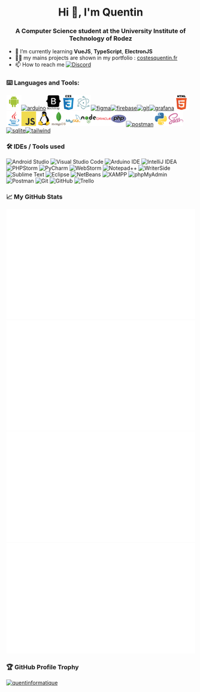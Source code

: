 <h1 align="center">Hi 👋, I'm Quentin</h1>
<h3 align="center">A Computer Science student at the University Institute of Technology of Rodez</h3>

- 🌱 I’m currently learning **VueJS**, **TypeScript**, **ElectronJS**
- 👨‍💻 my mains projects are shown in my portfolio : [costesquentin.fr](https://costesquentin.fr/)
- 📫 How to reach me [![Discord](https://img.shields.io/badge/Discord-7289DA?style=flat-square&logo=discord&logoColor=white)](https://discordapp.com/users/476476029595287552)

<h3 align="left">⌨️ Languages and Tools:</h3>
<p align="left"><a href="https://developer.android.com" target="_blank" rel="noreferrer"><img src="https://raw.githubusercontent.com/devicons/devicon/master/icons/android/android-original-wordmark.svg" alt="android" width="40" height="40"/></a><a href="https://www.arduino.cc/" target="_blank" rel="noreferrer"><img src="https://cdn.worldvectorlogo.com/logos/arduino-1.svg" alt="arduino" width="40" height="40"/></a><a href="https://getbootstrap.com" target="_blank" rel="noreferrer"><img src="https://raw.githubusercontent.com/devicons/devicon/master/icons/bootstrap/bootstrap-plain-wordmark.svg" alt="bootstrap" width="40" height="40"/></a><a href="https://www.w3schools.com/css/" target="_blank" rel="noreferrer"><img src="https://raw.githubusercontent.com/devicons/devicon/master/icons/css3/css3-original-wordmark.svg" alt="css3" width="40" height="40"/></a><a href="https://www.electronjs.org" target="_blank" rel="noreferrer"><img src="https://raw.githubusercontent.com/devicons/devicon/master/icons/electron/electron-original.svg" alt="electron" width="40" height="40"/></a><a href="https://www.figma.com/" target="_blank" rel="noreferrer"><img src="https://www.vectorlogo.zone/logos/figma/figma-icon.svg" alt="figma" width="40" height="40"/></a><a href="https://firebase.google.com/" target="_blank" rel="noreferrer"><img src="https://www.vectorlogo.zone/logos/firebase/firebase-icon.svg" alt="firebase" width="40" height="40"/></a><a href="https://git-scm.com/" target="_blank" rel="noreferrer"><img src="https://www.vectorlogo.zone/logos/git-scm/git-scm-icon.svg" alt="git" width="40" height="40"/></a><a href="https://grafana.com" target="_blank" rel="noreferrer"><img src="https://www.vectorlogo.zone/logos/grafana/grafana-icon.svg" alt="grafana" width="40" height="40"/></a><a href="https://www.w3.org/html/" target="_blank" rel="noreferrer"><img src="https://raw.githubusercontent.com/devicons/devicon/master/icons/html5/html5-original-wordmark.svg" alt="html5" width="40" height="40"/></a><a href="https://www.java.com" target="_blank" rel="noreferrer"><img src="https://raw.githubusercontent.com/devicons/devicon/master/icons/java/java-original.svg" alt="java" width="40" height="40"/></a><a href="https://developer.mozilla.org/en-US/docs/Web/JavaScript" target="_blank" rel="noreferrer"><img src="https://raw.githubusercontent.com/devicons/devicon/master/icons/javascript/javascript-original.svg" alt="javascript" width="40" height="40"/></a><a href="https://www.linux.org/" target="_blank" rel="noreferrer"><img src="https://raw.githubusercontent.com/devicons/devicon/master/icons/linux/linux-original.svg" alt="linux" width="40" height="40"/></a><a href="https://www.mongodb.com/" target="_blank" rel="noreferrer"><img src="https://raw.githubusercontent.com/devicons/devicon/master/icons/mongodb/mongodb-original-wordmark.svg" alt="mongodb" width="40" height="40"/></a><a href="https://www.mysql.com/" target="_blank" rel="noreferrer"><img src="https://raw.githubusercontent.com/devicons/devicon/master/icons/mysql/mysql-original-wordmark.svg" alt="mysql" width="40" height="40"/></a><a href="https://nodejs.org" target="_blank" rel="noreferrer"><img src="https://raw.githubusercontent.com/devicons/devicon/master/icons/nodejs/nodejs-original-wordmark.svg" alt="nodejs" width="40" height="40"/></a><a href="https://www.oracle.com/" target="_blank" rel="noreferrer"><img src="https://raw.githubusercontent.com/devicons/devicon/master/icons/oracle/oracle-original.svg" alt="oracle" width="40" height="40"/></a><a href="https://www.php.net" target="_blank" rel="noreferrer"><img src="https://raw.githubusercontent.com/devicons/devicon/master/icons/php/php-original.svg" alt="php" width="40" height="40"/></a><a href="https://postman.com" target="_blank" rel="noreferrer"><img src="https://www.vectorlogo.zone/logos/getpostman/getpostman-icon.svg" alt="postman" width="40" height="40"/></a><a href="https://www.python.org" target="_blank" rel="noreferrer"><img src="https://raw.githubusercontent.com/devicons/devicon/master/icons/python/python-original.svg" alt="python" width="40" height="40"/></a><a href="https://sass-lang.com" target="_blank" rel="noreferrer"><img src="https://raw.githubusercontent.com/devicons/devicon/master/icons/sass/sass-original.svg" alt="sass" width="40" height="40"/></a><a href="https://www.sqlite.org/" target="_blank" rel="noreferrer"><img src="https://www.vectorlogo.zone/logos/sqlite/sqlite-icon.svg" alt="sqlite" width="40" height="40"/></a><a href="https://tailwindcss.com/" target="_blank" rel="noreferrer"><img src="https://www.vectorlogo.zone/logos/tailwindcss/tailwindcss-icon.svg" alt="tailwind" width="40" height="40"/></a></p>

<h3 align="left">🛠️ IDEs / Tools used</h3>

 ![Android Studio](https://img.shields.io/badge/Android_Studio-3DDC84?style=flat-square&logo=android-studio&logoColor=white) ![Visual Studio Code](https://img.shields.io/badge/Visual_Studio_Code-0078D4?style=flat-square&logo=visual%20studio%20code&logoColor=white)  ![Arduino IDE](https://img.shields.io/badge/Arduino_IDE-00979D?style=flat-square&logo=arduino&logoColor=white) ![IntelliJ IDEA](https://img.shields.io/badge/IntelliJ_IDEA-000000.svg?style=flat-square&logo=intellij-idea&logoColor=white)  ![PHPStorm](http://img.shields.io/badge/-PHPStorm-181717?style=flat-square&logo=phpstorm&logoColor=white) ![PyCharm](https://img.shields.io/badge/PyCharm-000000.svg?&style=flat-square&logo=PyCharm&logoColor=white)  ![WebStorm](https://img.shields.io/badge/WebStorm-000000?style=flat-square&logo=WebStorm&logoColor=white)  ![Notepad++](https://img.shields.io/badge/Notepad++-90E59A.svg?style=flat-square&logo=notepad%2B%2B&logoColor=black) ![WriterSide](https://img.shields.io/badge/WriterSide-000000?style=flat-square&logo=generic&logoColor=white) ![Sublime Text](https://img.shields.io/badge/Sublime_Text-FF9800?style=flat-square&logo=sublime-text&logoColor=white) ![Eclipse](https://img.shields.io/badge/Eclipse-2C2255?style=flat-square&logo=eclipse&logoColor=white) ![NetBeans](https://img.shields.io/badge/NetBeans-1B6AC6?style=flat-square&logo=apache-netbeans-ide&logoColor=white) ![XAMPP](https://img.shields.io/badge/XAMPP-F37623?style=flat-square&logo=xampp&logoColor=white)  ![phpMyAdmin](https://img.shields.io/badge/phpMyAdmin-4F5B93?style=flat-square&logo=phpmyadmin&logoColor=white) ![Postman](https://img.shields.io/badge/Postman-FF6C37?style=flat-square&logo=postman&logoColor=white) ![Git](https://img.shields.io/badge/Git-F05032?style=flat-square&logo=git&logoColor=white) ![GitHub](https://img.shields.io/badge/GitHub-181717?style=flat-square&logo=github&logoColor=white)   ![Trello](https://img.shields.io/badge/Trello-0079BF?style=flat-square&logo=trello&logoColor=white) 

<h3 align="left">📈 My GitHub Stats</h3>

![](https://raw.githubusercontent.com/quentinformatique/github_stats/master/generated/languages.svg#gh-dark-mode-only)
![](https://raw.githubusercontent.com/quentinformatique/github_stats/master/generated/languages.svg#gh-light-mode-only)
![](https://raw.githubusercontent.com/quentinformatique/github_stats/master/generated/overview.svg#gh-dark-mode-only)
![](https://raw.githubusercontent.com/quentinformatique/github_stats/master/generated/overview.svg#gh-light-mode-only)


<h3 align="left">🏆 GitHub Profile Trophy</h3>
<p align="left"><a href="https://github.com/ryo-ma/github-profile-trophy"><img src="https://github-profile-trophy.vercel.app/?username=quentinformatique&theme=onestar" alt="quentinformatique" /></a></p>
